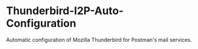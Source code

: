 # Thunderbird-I2P-Auto-Configuration
Automatic configuration of Mozilla Thunderbird for Postman's mail services.
